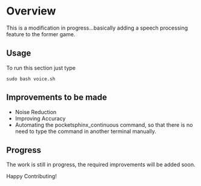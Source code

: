 # Overview

This is a modification in progress...basically adding a speech processing feature to the former game.

## Usage

To run this section just type
```
sudo bash voice.sh
```

## Improvements to be made
* Noise Reduction
* Improving Accuracy
* Automating the pocketsphinx_continuous command, so that there is no need to type the command in another terminal manually.

## Progress

The work is still in progress, the required improvements will be added soon.

Happy Contributing!
